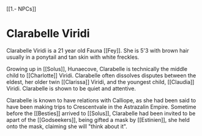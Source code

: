 [[1.- NPCs]]
# Clarabelle Viridi
Clarabelle Viridi is a 21 year old Fauna [[Fey]]. She is 5'3 with brown hair usually in a ponytail and tan skin with white freckles.

Growing up in [[Solus]], Hunaecove, Clarabelle is technically the middle child to [[Charlotte]] Viridi. Clarabelle often dissolves disputes between the eldest, her older twin [[Clarissa]] Viridi, and the youngest child, [[Claudia]] Viridi. Clarabelle is shown to be quiet and attentive. 

Clarabelle is known to have relations with Calliope, as she had been said to have been making trips to Crescentvale in the Astrazalin Empire. Sometime before the [[Besties]] arrived to [[Solus]], Clarabelle had been invited to be apart of the [[Godseekers]], being gifted a mask by [[Estinien]], she held onto the mask, claiming she will "think about it". 
